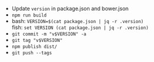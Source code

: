 - Update `version` in package.json and bower.json
- `npm run build`
- bash: `VERSION=$(cat package.json | jq -r .version)`  
  fish: `set VERSION (cat package.json | jq -r .version)`
- `git commit -m "v$VERSION" -a`
- `git tag "v$VERSION"`
- `npm publish dist/`
- `git push --tags`
